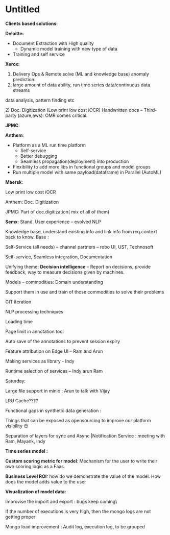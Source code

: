 # Untitled

**Clients based solutions:**

**Deloitte:**

* Document Extraction with High quality
  * Dynamic model training with new type of data
* Training and self service

**Xerox:**

1. Delivery Ops & Remote solve \(ML and knowledge base\) anomaly prediction:
2. large amount of data ability, run time series data/continuous data streams

data analysis, pattern finding etc

2\) Doc. Digitization \(Low print low cost iOCR\) Handwritten docs – Third-party \(azure,aws\): OMR comes critical.

**JPMC**:

**Anthem**:

* Platform as a ML run time platform
  * Self-service
  * Better debugging
  * Seamless propagation\(deployment\) into production
* Flexibility to add more libs in functional groups and model groups
* Run multiple model with same payload\(dataframe\) in Parallel \(AutoML\)

**Maersk**:

Low print low cost iOCR

Anthem: Doc. Digitization

JPMC: Part of doc.digitization\( mix of all of them\)

**Semx**: Stand. User experience – evolved NLP

Knowledge base, understand existing info and link info from req.context back to know. Base :

Self-Service \(all needs\) – channel partners – robo UI, UST, Technosoft

Self-service, Seamless integration, Documentation

Unifying theme: **Decision intelligence** – Report on decisions, provide feedback, way to measure decisions given by machines.

Models – commodities: Domain understanding

Support them in use and train of those commodities to solve their problems

GIT iteration

NLP processing techniques

Loading time

Page limit in annotation tool

Auto save of the annotations to prevent session expiry

Feature attribution on Edge UI – Ram and Arun

Making services as library - Indy

Runtime selection of services – Indy arun Ram

Saturday:

Large file support in minio : Arun to talk with Vijay

LRU Cache????

Functional gaps in synthetic data generation :

Things that can be exposed as opensourcing to improve our platform visibility 😊

Separation of layers for sync and Async \|Notification Service : meeting with Ram, Mayank, Indy

**Time series model :**

**Custom scoring metric for model**: Mechanism for the user to write their own scoring logic as a Faas.

**Business Level ROI:** how do we demonstrate the value of the model. How does the model adds value to the user

**Visualization of model data:**

Improvise the import and export : bugs keep coming\

If the number of executions is very high, then the mongo logs are not getting proper

Mongo load improvement : Audit log, execution log, to be grouped

